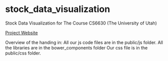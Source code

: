 # stock_data_visualization
Stock Data Visualization for The Course CS6630 (The University of Utah)

[Project Website](http://lanjiann.github.io)

Overview of the handing in:
All our js code files are in the public/js folder.
All the libraries are in the bower_components folder
Our css file is in the public/css folder.
